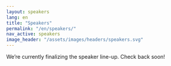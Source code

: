 ```yaml
---
layout: speakers
lang: en
title: "Speakers"
permalink: "/en/speakers/"
nav_active: speakers
image_header: "/assets/images/headers/speakers.svg"
---
```


We’re currently finalizing the speaker line-up. Check back soon!
